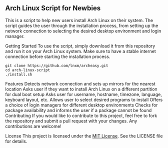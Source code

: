 ## Arch Linux Script for Newbies


This is a script to help new users install Arch Linux on their system. The script guides the user through the installation process, from setting up the network connection to selecting the desired desktop environment and login manager.

Getting Started
To use the script, simply download it from this repository and run it on your Arch Linux system. Make sure to have a stable internet connection before starting the installation process.


```
git clone https://github.com/lnxm/archeasy.git
cd arch-linux-script
./install.sh
```

Features
Detects network connection and sets up mirrors for the nearest location
Asks user if they want to install Arch Linux on a different partition for dual boot setup
Asks user for username, hostname, timezone, language, keyboard layout, etc.
Allows user to select desired programs to install
Offers a choice of login managers for different desktop environments
Checks for package availability and informs the user if a package cannot be found
Contributing
If you would like to contribute to this project, feel free to fork the repository and submit a pull request with your changes. Any contributions are welcome!

License
This project is licensed under the [MIT License](https://opensource.org/licenses/MIT). See the LICENSE file for details.

